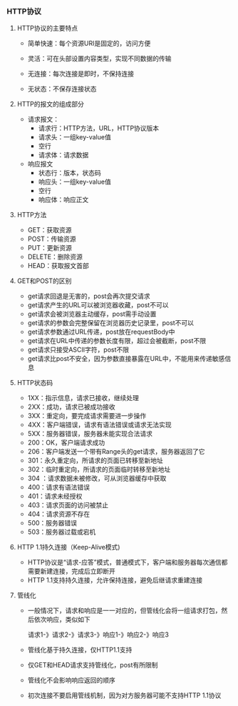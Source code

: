 ### HTTP协议

1. HTTP协议的主要特点

   - 简单快速：每个资源URI是固定的，访问方便
   - 灵活：可在头部设置内容类型，实现不同数据的传输

   - 无连接：每次连接是即时，不保持连接
   - 无状态：不保存连接状态

2. HTTP的报文的组成部分

   - 请求报文：
     - 请求行：HTTP方法，URL，HTTP协议版本
     - 请求头：一组key-value值
     - 空行
     - 请求体：请求数据
   - 响应报文
     - 状态行：版本，状态码
     - 响应头：一组key-value值
     - 空行
     - 响应体：响应正文

3. HTTP方法

   - GET：获取资源
   - POST：传输资源
   - PUT：更新资源
   - DELETE：删除资源
   - HEAD：获取报文首部

4. GET和POST的区别

   - get请求回退是无害的，post会再次提交请求
   - get请求产生的URL可以被浏览器收藏，post不可以
   - get请求会被浏览器主动缓存，post需手动设置
   - get请求的参数会完整保留在浏览器历史记录里，post不可以
   - get请求参数通过URL传递，post放在requestBody中
   - get请求在URL中传递的参数长度有限，超过会被截断，post不限
   - get请求只接受ASCII字符，post不限
   - get请求比post不安全，因为参数直接暴露在URL中，不能用来传递敏感信息

5. HTTP状态码

   - 1XX：指示信息，请求已接收，继续处理
   - 2XX：成功，请求已被成功接收
   - 3XX：重定向，要完成请求需要进一步操作
   - 4XX：客户端错误，请求有语法错误或请求无法实现
   - 5XX：服务器错误，服务器未能实现合法请求
   - 200：OK，客户端请求成功
   - 206：客户端发送一个带有Range头的get请求，服务器返回了它
   - 301：永久重定向，所请求的页面已转移至新地址
   - 302：临时重定向，所请求的页面临时转移至新地址
   - 304 ：请求数据未被修改，可从浏览器缓存中获取
   - 400：请求有语法错误
   - 401：请求未经授权
   - 403：请求页面的访问被禁止
   - 404：请求资源不存在
   - 500：服务器错误
   - 503：服务器过载或宕机

6. HTTP 1.1持久连接（Keep-Alive模式)

   - HTTP协议是“请求-应答”模式，普通模式下，客户端和服务器每次通信都需要新建连接，完成后立即断开
   - HTTP 1.1支持持久连接，允许保持连接，避免后继请求重建连接

7. 管线化

   - 一般情况下，请求和响应是一一对应的，但管线化会将一组请求打包，然后依次响应，类似如下

     请求1-》请求2-》请求3-》响应1-》响应2-》响应3

   - 管线化基于持久连接，仅HTTP1.1支持

   - 仅GET和HEAD请求支持管线化，post有所限制

   - 管线化不会影响响应返回的顺序

   - 初次连接不要启用管线机制，因为对方服务器可能不支持HTTP 1.1协议